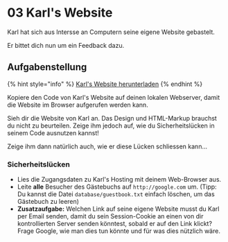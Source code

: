 # 03 Karl's Website

Karl hat sich aus Intersse an Computern seine eigene Website gebastelt.

Er bittet dich nun um ein Feedback dazu.

## Aufgabenstellung

{% hint style="info" %}
[Karl's Website herunterladen](../../.source/karl.zip)
{% endhint %}

Kopiere den Code von Karl's Website auf deinen lokalen Webserver, damit die Website im Browser aufgerufen werden kann.

Sieh dir die Website von Karl an. Das Design und HTML-Markup brauchst du nicht zu beurteilen. Zeige ihm jedoch auf, wie du Sicherheitslücken in seinem Code ausnutzen kannst!

Zeige ihm dann natürlich auch, wie er diese Lücken schliessen kann...

### Sicherheitslücken

* Lies die Zugangsdaten zu Karl's Hosting mit deinem Web-Browser aus.
* Leite **alle** Besucher des Gästebuchs auf `http://google.com` um. (Tipp: Du kannst die Datei `database/guestbook.txt` einfach löschen, um das Gästebuch zu leeren)
* **Zusatzaufgabe:** Welchen Link auf seine eigene Website musst du Karl per Email senden, damit du sein Session-Cookie an einen von dir kontrollierten Server senden könntest, sobald er auf den Link klickt? Frage Google, wie man dies tun könnte und für was dies nützlich wäre.
